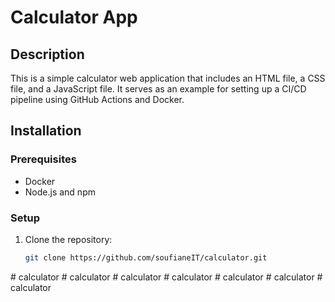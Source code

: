 # Calculator App

## Description
This is a simple calculator web application that includes an HTML file, a CSS file, and a JavaScript file. It serves as an example for setting up a CI/CD pipeline using GitHub Actions and Docker.

## Installation

### Prerequisites
- Docker
- Node.js and npm

### Setup
1. Clone the repository:
   ```bash
   git clone https://github.com/soufianeIT/calculator.git
#   c a l c u l a t o r 
 
 #   c a l c u l a t o r 
 
 #   c a l c u l a t o r 
 
 #   c a l c u l a t o r 
 
 #   c a l c u l a t o r 
 
 #   c a l c u l a t o r 
 
 #   c a l c u l a t o r 
 
 
